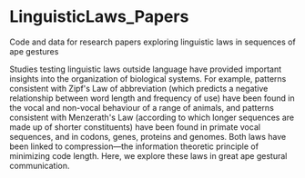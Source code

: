 # LinguisticLaws_Papers
Code and data for research papers exploring linguistic laws in sequences of ape gestures

Studies testing linguistic laws outside language have provided important insights into the organization of biological systems. For example, patterns consistent with Zipf's Law of abbreviation (which predicts a negative relationship between word length and frequency of use) have been found in the vocal and non-vocal behaviour of a range of animals, and patterns consistent with Menzerath's Law (according to which longer sequences are made up of shorter constituents) have been found in primate vocal sequences, and in codons, genes, proteins and genomes. Both laws have been linked to compression—the information theoretic principle of minimizing code length. Here, we explore these laws in great ape gestural communication.
